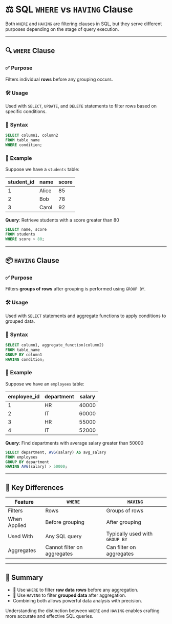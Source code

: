 # ⚖️ SQL `WHERE` vs `HAVING` Clause

Both `WHERE` and `HAVING` are filtering clauses in SQL, but they serve different purposes depending on the stage of query execution.

---

## 🔍 `WHERE` Clause

### ✅ **Purpose**
Filters individual **rows** before any grouping occurs.

### 🛠️ **Usage**
Used with `SELECT`, `UPDATE`, and `DELETE` statements to filter rows based on specific conditions.

### 🧾 **Syntax**
```sql
SELECT column1, column2
FROM table_name
WHERE condition;
```

### 📌 **Example**
Suppose we have a `students` table:

| student_id | name   | score |
|------------|--------|-------|
| 1          | Alice  | 85    |
| 2          | Bob    | 78    |
| 3          | Carol  | 92    |

**Query**: Retrieve students with a score greater than 80

```sql
SELECT name, score
FROM students
WHERE score > 80;
```

---

## 📦 `HAVING` Clause

### ✅ **Purpose**
Filters **groups of rows** after grouping is performed using `GROUP BY`.

### 🛠️ **Usage**
Used with `SELECT` statements and aggregate functions to apply conditions to grouped data.

### 🧾 **Syntax**
```sql
SELECT column1, aggregate_function(column2)
FROM table_name
GROUP BY column1
HAVING condition;
```

### 📌 **Example**
Suppose we have an `employees` table:

| employee_id | department | salary |
|-------------|------------|--------|
| 1           | HR         | 40000  |
| 2           | IT         | 60000  |
| 3           | HR         | 55000  |
| 4           | IT         | 52000  |

**Query**: Find departments with average salary greater than 50000

```sql
SELECT department, AVG(salary) AS avg_salary
FROM employees
GROUP BY department
HAVING AVG(salary) > 50000;
```

---

## 🧠 Key Differences

| Feature       | `WHERE`                        | `HAVING`                          |
|---------------|--------------------------------|-----------------------------------|
| Filters       | Rows                           | Groups of rows                    |
| When Applied  | Before grouping                | After grouping                    |
| Used With     | Any SQL query                  | Typically used with `GROUP BY`    |
| Aggregates    | Cannot filter on aggregates    | Can filter on aggregates          |

---

## 📝 Summary

- 🧼 Use `WHERE` to filter **raw data rows** before any aggregation.
- 🧮 Use `HAVING` to filter **grouped data** after aggregation.
- Combining both allows powerful data analysis with precision.

Understanding the distinction between `WHERE` and `HAVING` enables crafting more accurate and effective SQL queries.
